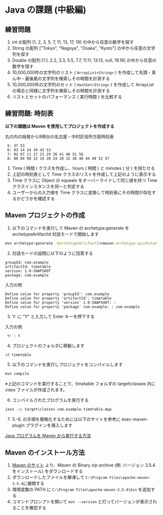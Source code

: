 # Java の課題 (中級編)

## 練習問題

1. int の配列 [1, 2, 3, 5, 7, 11, 13, 17, 19] の中から任意の数字を探す
1. String の配列 ["Tokyo", "Nagoya", "Osaka", "Kyoto"] の中から任意の文字列を探す
1. Double の配列 [1.1, 2.2, 3.3, 5.5, 7.7, 11.11, 13.13, null, 19.19] の中から任意の数字を探す
1. 10,000,000件の文字列のリスト ( ```ArrayList<String>``` ) を作成して先頭・真ん中・最後尾の文字列を検索しその時間を計測する
1. 10,000,000件の文字列のセット ( ```HashSet<String>``` ) を作成して ArrayList の場合と同様に文字列を検索しその時間を計測する
1. リストとセットのパフォーマンス ( 実行時間 ) を比較する

## 練習問題: 時刻表

**以下の課題は Maven を使用してプロジェクトを作成する**

丸の内の始発から8時台の名古屋・中村区役所方面時刻表

```
 5: 37 53
 6: 03 14 24 34 43 53
 7: 02 07 11 17 23 29 36 41 46 51 56
 8: 00 04 08 12 16 20 24 28 32 36 40 44 48 52 57
```
1. Time ( 時間 ) クラスを作成し、hours ( 時間 ) と minutes ( 分 ) を持たせる
2. 上記の時刻表として Time クラスのリストを作成して上記のように表示する
3. Time クラスに Object の equeals をオーバーライドして同じ値を持つ Time クラスインスタンスを同一と判定する
4. ユーザーからの入力値を Time クラスに変換して時刻表にその時間が存在するかどうかを確認する

## Maven プロジェクトの作成

1. 以下のコマンドを実行して Maven の archetype:generate を archetypeArtifactId 対話モードで開始します

```cmd
mvn archetype:generate -DarchetypeArtifactId=maven-archetype-quickstart
```

2. 対話モードの設問に以下のように回答する

```
groupId: com.example
artifactId: timetable
version: 1.0-SNAPSHOT
package: com.example
```

入力の例

```
Define value for property 'groupId': com.example
Define value for property 'artifactId': timetable
Define value for property 'version' 1.0-SNAPSHOT: :
Define value for property 'package' com.example: : com.example
```

3. Y: に "Y" と入力して Enter キーを押下する

入力の例

```
 Y: : Y
```

4. プロジェクトのフォルダに移動します

```cmd
cd timetable
```

5. 以下のコマンドを実行しプロジェクトをコンパイルします

```cmd
mvn compile
```

※上記のコマンドを実行することで、timetable フォルダの target\classes 内に class ファイルが作成されます。

6. コンパイルされたプログラムを実行する

```cmd
java -cp target\classes com.example.timetable.App
```

7. 5.-6. の手順を簡略化するためには以下のサイトを参考に exec-maven-plugin プラグインを導入します

[Java プログラムを Maven から実行する方法](https://qiita.com/hide/items/0c8795054219d04e5e98)

## Maven のインストール方法

1. [Maven のサイト](https://maven.apache.org/download.cgi) より、Maven の Binary zip archive (例: バージョン 3.5.4 をインストール) をダウンロードする
1. ダウンロードしたファイルを解凍して ```C:\Program Files\apache-maven-3.5.4```に展開する
1. 環境変数の PATH に ```C:\Program Files\apache-maven-3.5.4\bin``` を追加する
1. コマンドプロンプトを開いて ```mvn --version``` と打ってバージョンが表示されることを確認する
